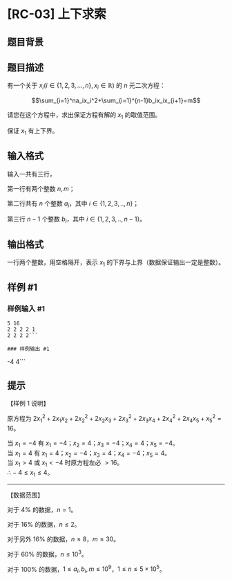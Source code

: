 # [RC-03] 上下求索

## 题目背景



## 题目描述

有一个关于 $x_i(i∈\{1,2,3,...,n\},x_i∈\mathbb{R})$ 的 $n$ 元二次方程：

$$\sum_{i=1}^na_ix_i^2+\sum_{i=1}^{n-1}b_ix_ix_{i+1}=m$$

请您在这个方程中，求出保证方程有解的 $x_1$ 的取值范围。

保证 $x_1$ 有上下界。

## 输入格式

输入一共有三行，

第一行有两个整数 $n,m$；

第二行共有 $n$ 个整数 $a_i$，其中 $i∈\{1,2,3,..,n\}$；

第三行 $n-1$ 个整数 $b_i$，其中 $i∈\{1,2,3,..,n-1\}$。

## 输出格式

一行两个整数，用空格隔开，表示 $x_1$ 的下界与上界（数据保证输出一定是整数）。

## 样例 #1

### 样例输入 #1
```
5 16
2 2 2 2 1
2 2 2 2```

### 样例输出 #1

```
-4 4```

## 提示

【样例 $1$ 说明】

原方程为 $2x_1^2+2x_1x_2+2x_2^2+2x_2x_3+2x_3^2+2x_3x_4+2x_4^2+2x_4x_5+x_5^2=16$。

当 $x_1=-4$ 有 $x_1=-4$；$x_2=4$；$x_3=-4$；$x_4=4$；$x_5=-4$。  
当 $x_1=4$ 有 $x_1=4$；$x_2=-4$；$x_3=4$；$x_4=-4$；$x_5=4$。  
当 $x_1>4$ 或 $x_1<-4$ 时原方程左必 $>16$。  
$∴ -4\leq x_1\leq 4$。

---
  
【数据范围】

对于 $4\%$ 的数据，$n=1$。

对于 $16\%$ 的数据，$n\le 2$。 

对于另外 $16\%$ 的数据，$n\le 8$，$m\le 30$。 

对于 $60\%$ 的数据，$n\le 10^3$。 

对于 $100\%$ 的数据，$1\le a_i,b_i,m\leq 10^9$，$1\le n\leq 5\times 10^5$。  
